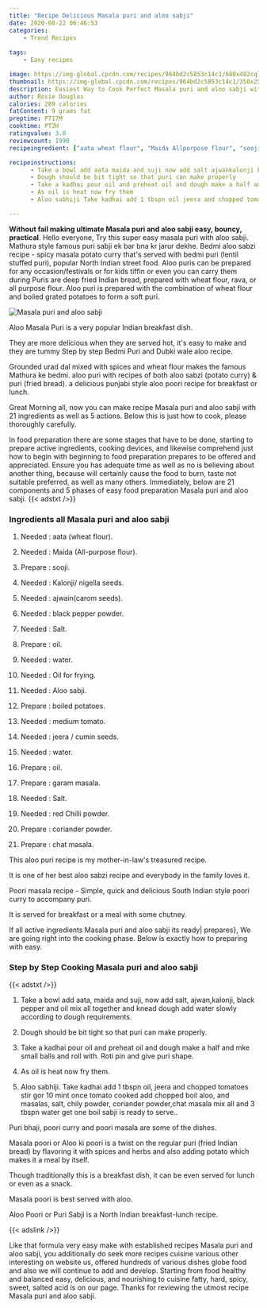 ```yaml
---
title: "Recipe Delicious Masala puri and aloo sabji"
date: 2020-08-22 06:46:53
categories:
    - Trend Recipes
    
tags:
    - Easy recipes

image: https://img-global.cpcdn.com/recipes/964bd2c5853c14c1/680x482cq70/masala-puri-and-aloo-sabji-recipe-main-photo.jpg
thumbnail: https://img-global.cpcdn.com/recipes/964bd2c5853c14c1/350x250cq70/masala-puri-and-aloo-sabji-recipe-main-photo.jpg
description: Easiest Way to Cook Perfect Masala puri and aloo sabji with 21 ingredients and 5 stages of easy cooking.
author: Rosie Douglas
calories: 289 calories
fatContent: 9 grams fat
preptime: PT17M
cooktime: PT2H
ratingvalue: 3.8
reviewcount: 1990
recipeingredient: ["aata wheat flour", "Maida Allpurpose flour", "sooji", "Kalonji nigella seeds", "ajwaincarom seeds", "black pepper powder", "Salt", "oil", "water", "Oil for frying", "Aloo sabji", "boiled potatoes", "medium tomato", "jeera  cumin seeds", "water", "oil", "garam masala", "Salt", "red Chilli powder", "coriander powder", "chat masala"]

recipeinstructions: 
      - Take a bowl add aata maida and suji now add salt ajwankalonji black pepper and oil mix all together and knead dough add water slowly according to dough requirements 
      - Dough should be bit tight so that puri can make properly 
      - Take a kadhai pour oil and preheat oil and dough make a half and mke small balls and roll with Roti pin and give puri shape 
      - As oil is heat now fry them 
      - Aloo sabhiji Take kadhai add 1 tbspn oil jeera and chopped tomatoes stir gor 10 mint once tomato cooked add chopped boil aloo and masalas salt chily powder coriander powderchat masala mix all and 3 tbspn water get one boil sabji is ready to serve

---
```




**Without fail making ultimate Masala puri and aloo sabji easy, bouncy, practical**. Hello everyone, Try this super easy masala puri with aloo sabji. Mathura style famous puri sabji ek bar bna kr jarur dekhe. Bedmi aloo sabzi recipe - spicy masala potato curry that&#39;s served with bedmi puri (lentil stuffed puri), popular North Indian street food. Aloo puris can be prepared for any occasion/festivals or for kids tiffin or even you can carry them during Puris are deep fried Indian bread, prepared with wheat flour, rava, or all purpose flour. Aloo puri is prepared with the combination of wheat flour and boiled grated potatoes to form a soft puri.


![Masala puri and aloo sabji](https://img-global.cpcdn.com/recipes/964bd2c5853c14c1/680x482cq70/masala-puri-and-aloo-sabji-recipe-main-photo.jpg "Masala puri and aloo sabji")



Aloo Masala Puri is a very popular Indian breakfast dish.

They are more delicious when they are served hot, it&#39;s easy to make and they are tummy Step by step Bedmi Puri and Dubki wale aloo recipe.

Grounded urad dal mixed with spices and wheat flour makes the famous Mathura ke bedmi. aloo puri with recipes of both aloo sabzi (potato curry) &amp; puri (fried bread). a delicious punjabi style aloo poori recipe for breakfast or lunch.


Great Morning all, now you can make recipe Masala puri and aloo sabji with 21 ingredients as well as 5 actions. Below this is just how to cook, please thoroughly carefully.

In food preparation there are some stages that have to be done, starting to prepare active ingredients, cooking devices, and likewise comprehend just how to begin with beginning to food preparation prepares to be offered and appreciated. Ensure you has adequate time as well as no is believing about another thing, because will certainly cause the food to burn, taste not suitable preferred, as well as many others. Immediately, below are 21 components and 5 phases of easy food preparation Masala puri and aloo sabji.
{{< adstxt />}}

### Ingredients all Masala puri and aloo sabji


1. Needed  : aata (wheat flour).

1. Needed  : Maida (All-purpose flour).

1. Prepare  : sooji.

1. Needed  : Kalonji/ nigella seeds.

1. Needed  : ajwain(carom seeds).

1. Needed  : black pepper powder.

1. Needed  : Salt.

1. Prepare  : oil.

1. Needed  : water.

1. Needed  : Oil for frying.

1. Needed  : Aloo sabji.

1. Prepare  : boiled potatoes.

1. Needed  : medium tomato.

1. Needed  : jeera / cumin seeds.

1. Needed  : water.

1. Prepare  : oil.

1. Prepare  : garam masala.

1. Needed  : Salt.

1. Needed  : red Chilli powder.

1. Prepare  : coriander powder.

1. Prepare  : chat masala.


This aloo puri recipe is my mother-in-law&#39;s treasured recipe.

It is one of her best aloo sabzi recipe and everybody in the family loves it.

Poori masala recipe - Simple, quick and delicious South Indian style poori curry to accompany puri.

It is served for breakfast or a meal with some chutney.


If all active ingredients Masala puri and aloo sabji its ready| prepares}, We are going right into the cooking phase. Below is exactly how to preparing with easy.

### Step by Step Cooking Masala puri and aloo sabji

{{< adstxt />}}


1. Take a bowl add aata, maida and suji, now add salt, ajwan,kalonji, black pepper and oil mix all together and knead dough add water slowly according to dough requirements.



1. Dough should be bit tight so that puri can make properly.



1. Take a kadhai pour oil and preheat oil and dough make a half and mke small balls and roll with. Roti pin and give puri shape.



1. As oil is heat now fry them.



1. Aloo sabhiji. Take kadhai add 1 tbspn oil, jeera and chopped tomatoes stir gor 10 mint once tomato cooked add chopped boil aloo, and masalas, salt, chily powder, coriander powder,chat masala mix all and 3 tbspn water get one boil sabji is ready to serve..




Puri bhaji, poori curry and poori masala are some of the dishes.

Masala poori or Aloo ki poori is a twist on the regular puri (fried Indian bread) by flavoring it with spices and herbs and also adding potato which makes it a meal by itself.

Though traditionally this is a breakfast dish, it can be even served for lunch or even as a snack.

Masala poori is best served with aloo.

Aloo Poori or Puri Sabji is a North Indian breakfast-lunch recipe.


{{< adslink />}}

Like that formula very easy make with established recipes Masala puri and aloo sabji, you additionally do seek more recipes cuisine various other interesting on website us, offered hundreds of various dishes globe food and also we will continue to add and develop. Starting from food healthy and balanced easy, delicious, and nourishing to cuisine fatty, hard, spicy, sweet, salted acid is on our page. Thanks for reviewing the utmost recipe Masala puri and aloo sabji.
